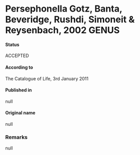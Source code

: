 # Persephonella Gotz, Banta, Beveridge, Rushdi, Simoneit & Reysenbach, 2002 GENUS

#### Status
ACCEPTED

#### According to
The Catalogue of Life, 3rd January 2011

#### Published in
null

#### Original name
null

### Remarks
null
